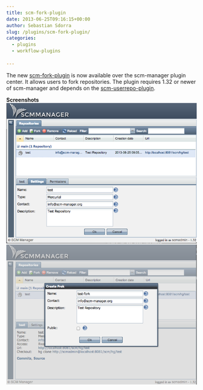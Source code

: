 ```yaml
---
title: scm-fork-plugin
date: 2013-06-25T09:16:15+00:00
author: Sebastian Sdorra
slug: /plugins/scm-fork-plugin/
categories:
  - plugins
  - workflow-plugins

---
```

The new [scm-fork-plugin](https://bitbucket.org/sdorra/scm-fork-plugin) is now available over the scm-manager plugin center. It allows users to fork repositories. The plugin requires 1.32 or newer of scm-manager and depends on the [scm-userrepo-plugin](https://bitbucket.org/sdorra/scm-userrepo-plugin).

**Screenshots**
![](assets/fork-plugin-001.png)
![](assets/fork-plugin-002.png)


